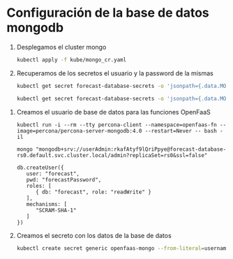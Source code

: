 # Configuración de la base de datos mongodb

1. Desplegamos el cluster mongo

   ```sh
   kubectl apply -f kube/mongo_cr.yaml
   ```

1. Recuperamos de los secretos el usuario y la password de la mismas

   ```sh
   kubectl get secret forecast-database-secrets -o 'jsonpath={.data.MONGODB_USER_ADMIN_USER}'| base64 -d
   ```

   ```sh
   kubectl get secret forecast-database-secrets -o 'jsonpath={.data.MONGODB_USER_ADMIN_PASSWORD}'| base64 -d
   ```

<!-- userAdmin -->
<!-- rkafAtyf9lQriPpye -->

1. Creamos el usuario de base de datos para las funciones OpenFaaS

   ```shell
   kubectl run -i --rm --tty percona-client --namespace=openfaas-fn --image=percona/percona-server-mongodb:4.0 --restart=Never -- bash -il
   ```

   ```shell
   mongo "mongodb+srv://userAdmin:rkafAtyf9lQriPpye@forecast-database-rs0.default.svc.cluster.local/admin?replicaSet=rs0&ssl=false"
   ```

   ```mongo
   db.createUser({
      user: "forecast",
      pwd: "forecastPassword",
      roles: [
         { db: "forecast", role: "readWrite" }
      ],
      mechanisms: [
         "SCRAM-SHA-1"
      ]
   })
   ```

1. Creamos el secreto con los datos de la base de datos

   ```sh
   kubectl create secret generic openfaas-mongo --from-literal=username=forecast --from-literal=password=forecastPassword -n openfaas-fn
   ```
